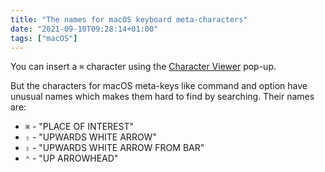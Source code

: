 ```yaml
---
title: "The names for macOS keyboard meta-characters"
date: "2021-09-10T09:28:14+01:00"
tags: ["macOS"]
---
```


You can insert a `⌘` character using the [Character
Viewer](https://support.apple.com/en-gb/guide/mac-help/mchlp1560/mac) pop-up.

But the characters for macOS meta-keys like command and option have unusual
names which makes them hard to find by searching. Their names are:

- `⌘` - "PLACE OF INTEREST"
- `⇧` - "UPWARDS WHITE ARROW"
- `⇪` - "UPWARDS WHITE ARROW FROM BAR"
- `⌃` - "UP ARROWHEAD"

